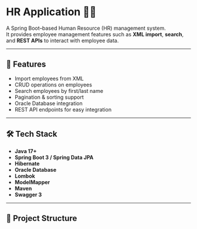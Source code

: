 # HR Application 🧑‍💼

A Spring Boot–based Human Resource (HR) management system.  
It provides employee management features such as **XML import**, **search**, and **REST APIs** to interact with employee data.

---

## 🚀 Features
- Import employees from XML
- CRUD operations on employees
- Search employees by first/last name
- Pagination & sorting support
- Oracle Database integration
- REST API endpoints for easy integration

---

## 🛠️ Tech Stack
- **Java 17+**
- **Spring Boot 3 / Spring Data JPA**
- **Hibernate**
- **Oracle Database**
- **Lombok**
- **ModelMapper**
- **Maven**
- **Swagger 3**

---

## 📂 Project Structure
